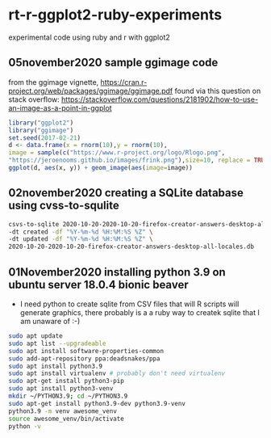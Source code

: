 # rt-r-ggplot2-ruby-experiments
experimental code using ruby and r with ggplot2

## 05november2020 sample ggimage code

from the ggimage vignette, https://cran.r-project.org/web/packages/ggimage/ggimage.pdf found via this question on stack overflow: https://stackoverflow.com/questions/2181902/how-to-use-an-image-as-a-point-in-ggplot

```R
library("ggplot2")
library("ggimage")
set.seed(2017-02-21)
d <- data.frame(x = rnorm(10),y = rnorm(10),
image = sample(c("https://www.r-project.org/logo/Rlogo.png",
"https://jeroenooms.github.io/images/frink.png"),size=10, replace = TRUE))
ggplot(d, aes(x, y)) + geom_image(aes(image=image))
```
## 02november2020 creating a SQLite database using cvss-to-squlite

```bash
csvs-to-sqlite 2020-10-20-2020-10-20-firefox-creator-answers-desktop-all-locales.csv \
-dt created -df "%Y-%m-%d %H:%M:%S %Z" \
-dt updated -df "%Y-%m-%d %H:%M:%S %Z" \
2020-10-20-2020-10-20-firefox-creator-answers-desktop-all-locales.db
```
## 01November2020 installing python 3.9 on ubuntu server 18.0.4 bionic beaver
* I need python to create sqlite from CSV files that will R scripts will generate graphics, there probably is a a ruby way to createk sqlite that I am unaware of :-)
```bash
sudo apt update
sudo apt list --upgradeable
sudo apt install software-properties-common
sudo add-apt-repository ppa:deadsnakes/ppa
sudo apt install python3.9
sudo apt install virtualenv # probably don't need virtualenv
sudo apt-get install python3-pip
sudo apt install python3-venv
mkdir ~/PYTHON3.9; cd ~/PYTHON3.9
sudo apt-get install python3.9-dev python3.9-venv
python3.9 -m venv awesome_venv
source awesome_venv/bin/activate
python -v
```
